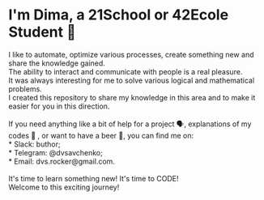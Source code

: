 ### <h1 align="left">I'm Dima, a 21School or 42Ecole Student 👋</h1>

<p align="left">I like to automate, optimize various processes, create something new and share the knowledge gained.<br> 
The ability to interact and communicate with people is a real pleasure.<br> 
It was always interesting for me to solve various logical and mathematical problems.<br> 
I created this repository to share my knowledge in this area and to make it easier for you in this direction.<br> 
<br>
If you need anything like a bit of help for a project 🗣️,  explanations of my codes 💬 , or want to have a beer 🍻, you can find me on:<br>
* Slack: buthor;<br>
* Telegram: @dvsavchenko;<br>
* Email: dvs.rocker@gmail.com.<br>
<br>
It's time to learn something new! It's time to CODE!<br>
Welcome to this exciting journey!
</p>
